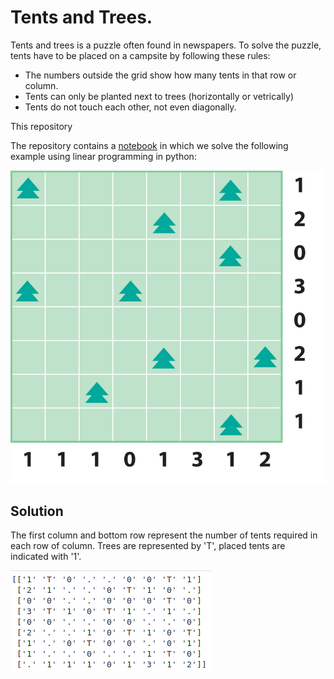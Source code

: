 # Tents and Trees.
Tents and trees is a puzzle often found in newspapers. To solve the puzzle, tents have to be placed on a campsite by following these rules:

- The numbers outside the grid show how many tents in that row or column.
- Tents can only be planted next to trees (horizontally or vetrically)
- Tents do not touch each other, not even diagonally.

This repository 

The repository contains a [notebook](https://github.com/rrodenburg/tents_n_trees/blob/master/tents_n_trees.ipynb) in which we solve the following example using linear programming in python:

![alt text](./examples/example1.png "Example of a Tents and trees game")


## Solution
The first column and bottom row represent the number of tents required in each row of column. Trees are represented by 'T', placed tents are indicated with '1'.

![alt text](https://github.com/rrodenburg/tents_n_trees/blob/master/solution.png "Solution of the example")
